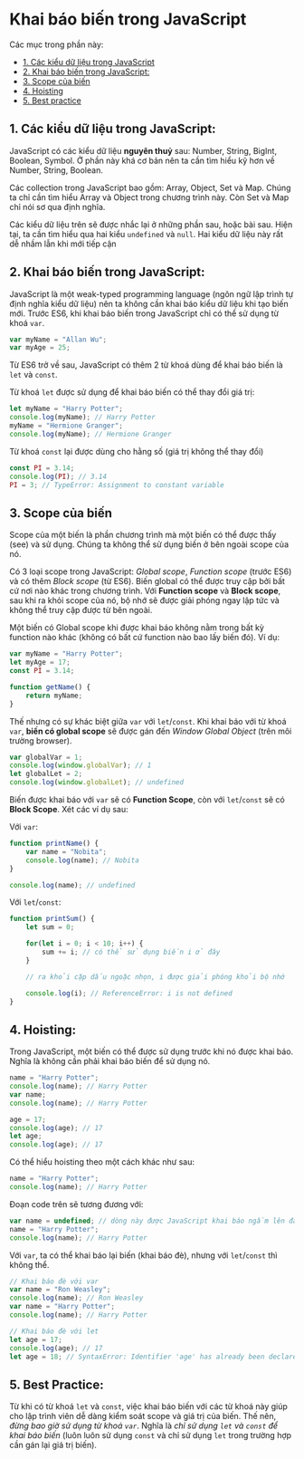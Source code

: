 # Khai báo biến trong JavaScript

Các mục trong phần này:
- [1. Các kiểu dữ liệu trong JavaScript](#1-các-kiểu-dữ-liệu-trong-javascript)
- [2. Khai báo biến trong JavaScript:](#2-khai-báo-biến-trong-javascript)
- [3. Scope của biến](#3-scope-của-biến)
- [4. Hoisting](#4-hoisting)
- [5. Best practice](#5-best-practice)

## 1. Các kiểu dữ liệu trong JavaScript:

JavaScript có các kiểu dữ liệu **nguyên thuỷ** sau: Number, String, BigInt, Boolean, Symbol.
Ở phần này khá cơ bản nên ta cần tìm hiểu kỹ hơn về Number, String, Boolean.

Các collection trong JavaScript bao gồm: Array, Object, Set và Map. Chúng ta chỉ cần
tìm hiểu Array và Object trong chương trình này. Còn Set và Map chỉ nói sơ qua định
nghĩa.

Các kiểu dữ liệu trên sẽ được nhắc lại ở những phần sau, hoặc bài sau. Hiện tại, ta cần
tìm hiểu qua hai kiểu `undefined` và `null`. Hai kiểu dữ liệu này rất dễ nhầm lẫn khi
mới tiếp cận

## 2. Khai báo biến trong JavaScript:

JavaScript là một weak-typed programming language (ngôn ngữ lập trình tự định nghĩa
kiểu dữ liệu) nên ta không cần khai báo kiểu dữ liệu khi tạo biến mới. Trước ES6, khi
khai báo biến trong JavaScript chỉ có thể sử dụng từ khoá `var`.

```js
var myName = "Allan Wu";
var myAge = 25;
```

Từ ES6 trở về sau, JavaScript có thêm 2 từ khoá dùng để khai báo biến là `let` và `const`.

Từ khoá `let` được sử dụng để khai báo biến có thể thay đổi giá trị:

```js
let myName = "Harry Potter";
console.log(myName); // Harry Potter
myName = "Hermione Granger";
console.log(myName); // Hermione Granger
```

Từ khoá `const` lại được dùng cho hằng số (giá trị không thể thay đổi)

```js
const PI = 3.14;
console.log(PI); // 3.14
PI = 3; // TypeError: Assignment to constant variable
```

## 3. Scope của biến

Scope của một biến là phần chương trình mà một biến có thể được thấy (see) và sử dụng.
Chúng ta không thể sử dụng biến ở bên ngoài scope của nó.

Có 3 loại scope trong JavaScript: *Global scope*, *Function scope* (trước ES6) và có thêm
*Block scope* (từ ES6). Biến global có thể được truy cập bởi bất cứ nơi nào khác trong
chương trình. Với **Function scope** và **Block scope**, sau khi ra khỏi scope của nó, bộ
nhớ sẽ được giải phóng ngay lập tức và không thể truy cập được từ bên ngoài.

Một biến có Global scope khi được khai báo không nằm trong bất kỳ function nào khác
(không có bất cứ function nào bao lấy biến đó). Ví dụ:

```js
var myName = "Harry Potter";
let myAge = 17;
const PI = 3.14;

function getName() {
    return myName;
}
```

Thế nhưng có sự khác biệt giữa `var` với `let`/`const`. Khi khai báo với từ khoá `var`,
**biến có global scope** sẽ được gán đến *Window Global Object* (trên môi trường browser).

```js
var globalVar = 1;
console.log(window.globalVar); // 1
let globalLet = 2;
console.log(window.globalLet); // undefined
```

Biến được khai báo với `var` sẽ có **Function Scope**, còn với `let`/`const` sẽ có **Block Scope**.
Xét các ví dụ sau:

Với `var`:

```js
function printName() {
    var name = "Nobita";
    console.log(name); // Nobita
}

console.log(name); // undefined
```

Với `let`/`const`:

```js
function printSum() {
    let sum = 0;

    for(let i = 0; i < 10; i++) {
        sum += i; // có thể sử dụng biến i ở đây
    }

    // ra khỏi cặp dấu ngoặc nhọn, i được giải phóng khỏi bộ nhớ

    console.log(i); // ReferenceError: i is not defined
}
```

## 4. Hoisting:

Trong JavaScript, một biến có thể được sử dụng trước khi nó được khai báo. Nghĩa là không cần phải
khai báo biến để sử dụng nó.

```js
name = "Harry Potter";
console.log(name); // Harry Potter
var name;
console.log(name); // Harry Potter

age = 17;
console.log(age); // 17
let age;
console.log(age); // 17
```

Có thể hiểu hoisting theo một cách khác như sau:

```js
name = "Harry Potter";
console.log(name); // Harry Potter
```

Đoạn code trên sẽ tương đương với:

```js
var name = undefined; // dòng này được JavaScript khai báo ngầm lên đầu scope của biến name
name = "Harry Potter";
console.log(name); // Harry Potter
```

Với `var`, ta có thể khai báo lại biến (khai báo đè), nhưng với `let`/`const` thì không thể.

```js
// Khai báo đè với var
var name = "Ron Weasley";
console.log(name); // Ron Weasley
var name = "Harry Potter";
console.log(name); // Harry Potter

// Khai báo đè với let
let age = 17;
console.log(age); // 17
let age = 18; // SyntaxError: Identifier 'age' has already been declared
```

## 5. Best Practice:

Từ khi có từ khoá `let` và `const`, việc khai báo biến với các từ khoá này giúp cho lập trình viên
dễ dàng kiểm soát scope và giá trị của biến. Thế nên, *đừng bao giờ sử dụng từ khoá `var`*.
Nghĩa là *chỉ sử dụng `let` và `const` để khai báo biến*
(luôn luôn sử dụng `const` và chỉ sử dụng `let` trong trường hợp cần gán lại giá trị biến).